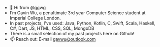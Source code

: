 - 👋 Hi from @ggwg
- I’m Gavin Wu, a penultimate 3rd year Computer Science student at Imperial College London.
- In past projects, I've used: Java, Python, Kotlin, C, Swift, Scala, Haskell, C#, Dart, JS, HTML, CSS, SQL, MongoDB
- There is a small selection of my past projects here on Github!
- 📫 Reach out: E-mail gavwu@outlook.com

<!---
ggwg/ggwg is a ✨ special ✨ repository because its `README.md` (this file) appears on your GitHub profile.
You can click the Preview link to take a look at your changes.
--->

